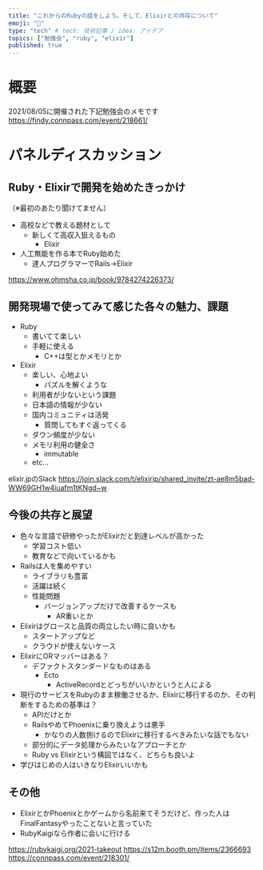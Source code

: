 ```yaml
---
title: "これからのRubyの話をしよう。そして、Elixirとの共存について"
emoji: "🐡"
type: "tech" # tech: 技術記事 / idea: アイデア
topics: ["勉強会", "ruby", "elixir"]
published: true
---
```

# 概要

2021/08/05に開催された下記勉強会のメモです
https://findy.connpass.com/event/218661/

# パネルディスカッション

## Ruby・Elixirで開発を始めたきっかけ

（※最初のあたり聞けてません）

- 高校などで教える題材として
  - 新しくて高収入狙えるもの
    - Elixir
- 人工無能を作る本でRuby始めた
  - 達人プログラマーでRails->Elixir

https://www.ohmsha.co.jp/book/9784274226373/

## 開発現場で使ってみて感じた各々の魅力、課題

- Ruby
  - 書いてて楽しい
  - 手軽に使える
    - C++は型とかメモリとか
- Elixir
  - 楽しい、心地よい
    - パズルを解くような
  - 利用者が少ないという課題
  - 日本語の情報が少ない
  - 国内コミュニティは活発
    - 質問してもすぐ返ってくる
  - ダウン頻度が少ない
  - メモリ利用の健全さ
    -  immutable
  - etc...

elixir.jpのSlack
https://join.slack.com/t/elixirjp/shared_invite/zt-ae8m5bad-WW69GH1w4iuafm1tKNgd~w

## 今後の共存と展望

- 色々な言語で研修やったがElixirだと到達レベルが高かった
  - 学習コスト低い
  - 教育などで向いているかも
- Railsは人を集めやすい
  - ライブラリも豊富
  - 活躍は続く
  - 性能問題
    - バージョンアップだけで改善するケースも
      - AR重いとか
- Elixirはグロースと品質の両立したい時に良いかも
  - スタートアップなど
  - クラウドが使えないケース
- ElixirにORマッパーはある？
  - デファクトスタンダードなものはある
    - Ecto
      - ActiveRecordとどっちがいいかというと人による
- 現行のサービスをRubyのまま稼働させるか、Elixirに移行するのか、その判断をするための基準は？
  - APIだけとか
  - RailsやめてPhoenixに乗り換えようは悪手
    - かなりの人数捌けるのでElixirに移行するべきみたいな話でもない
  - 部分的にデータ処理からみたいなアプローチとか
  - Ruby vs Elixirという構図ではなく、どちらも良いよ
- 学びはじめの人はいきなりElixirいいかも

## その他

- ElixirとかPhoenixとかゲームから名前来てそうだけど、作った人はFinalFantasyやったことないと言っていた
- RubyKaigiなら作者に会いに行ける

https://rubykaigi.org/2021-takeout
https://s12m.booth.pm/items/2366693
https://connpass.com/event/218301/
